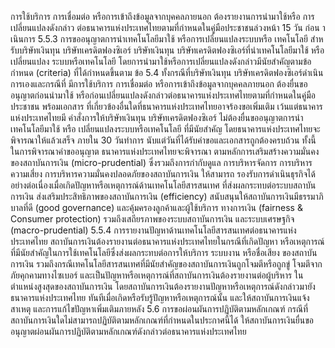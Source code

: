 การใช้บริการ การเชื่อมต่อ หรือการเข้าถึงข้อมูลจากบุคคลภายนอก ต้องรายงานการนำมาใช้หรือ
การเปลี่ยนแปลงดังกล่าว ต่อธนาคารแห่งประเทศไทยตามที่กำหนดในคู่มือประชาชนล่วงหน้า 15 วัน
ก่อน าเนินการ
5.5.3 การขออนุญาตการนำเทคโนโลยีมาใช้ หรือการเปลี่ยนแปลงระบบหรือ
เทคโนโลยี สําหรับบริษัทเงินทุน บริษัทเครดิตฟองซิเอร์
บริษัทเงินทุน บริษัทเครดิตฟองซิเอร์ที่นำเทคโนโลยีมาใช้ หรือเปลี่ยนแปลง
ระบบหรือเทคโนโลยี โดยการนำมาใช้หรือการเปลี่ยนแปลงดังกล่าวมีนัยสำคัญตามข้อกำหนด (criteria)
ที่ได้กำหนดขึ้นตาม ข้อ 5.4 ทั้งกรณีที่บริษัทเงินทุน บริษัทเครดิตฟองซิเอร์ดำเนินการเองและกรณีที่
มีการใช้บริการ การเชื่อมต่อ หรือการเข้าถึงข้อมูลจากบุคคลภายนอก ต้องยื่นขออนุญาตก่อนนำมาใช้
หรือก่อนเปลี่ยนแปลงดังกล่าวต่อธนาคารแห่งประเทศไทยตามที่กำหนดในคู่มือประชาชน พร้อมเอกสาร
ที่เกี่ยวข้องอื่นใดที่ธนาคารแห่งประเทศไทยอาจร้องขอเพิ่มเติม เว้นแต่ธนาคารแห่งประเทศไทยมี
คำสั่งการให้บริษัทเงินทุน บริษัทเครดิตฟองซิเอร์ ไม่ต้องยื่นขออนุญาตการนำเทคโนโลยีมาใช้ หรือ
เปลี่ยนแปลงระบบหรือเทคโนโลยี ที่มีนัยสำคัญ โดยธนาคารแห่งประเทศไทยจะพิจารณาให้แล้วเสร็จ
ภายใน 30 วันทําการ นับแต่วันที่ได้รับคำขอและเอกสารถูกต้องครบถ้วน
ทั้งนี้ ในการพิจารณาคำขออนุญาต ธนาคารแห่งประเทศไทยจะพิจารณา
ตามหลักการเสริมสร้างความมั่นคงของสถาบันการเงิน (micro-prudential) ซึ่งรวมถึงการกำกับดูแล
การบริหารจัดการ การบริหารความเสี่ยง การบริหารความมั่นคงปลอดภัยของสถาบันการเงิน ให้สามารถ
รองรับการดำเนินธุรกิจได้อย่างต่อเนื่องเมื่อเกิดปัญหาหรือเหตุการณ์ด้านเทคโนโลยีสารสนเทศ
ที่ส่งผลกระทบต่อระบบสถาบันการเงิน ส่งเสริมประสิทธิภาพของสถาบันการเงิน (efficiency)
สนับสนุนให้สถาบันการเงินมีธรรมาภิบาลที่ดี (good governance) และคุ้มครองลูกค้าและผู้ใช้บริการ
ทางการเงิน (fairness & Consumer protection) รวมถึงเสถียรภาพของระบบสถาบันการเงิน
และระบบเศรษฐกิจ (macro-prudential)
5.5.4 การรายงานปัญหาด้านเทคโนโลยีสารสนเทศต่อธนาคารแห่งประเทศไทย
สถาบันการเงินต้องรายงานต่อธนาคารแห่งประเทศไทยในกรณีที่เกิดปัญหา
หรือเหตุการณ์ที่มีนัยสำคัญในการใช้เทคโนโลยีซึ่งส่งผลกระทบต่อการให้บริการ ระบบงาน หรือชื่อเสียง
ของสถาบันการเงิน รวมถึงกรณีเทคโนโลยีสารสนเทศที่มีนัยสำคัญของสถาบันการเงินถูกโจมตีหรือถูกขู่
โจมตีจากภัยคุกคามทางไซเบอร์ และเป็นปัญหาหรือเหตุการณ์ที่สถาบันการเงินต้องรายงานต่อผู้บริหาร
ในตำแหน่งสูงสุดของสถาบันการเงิน โดยสถาบันการเงินต้องรายงานปัญหาหรือเหตุการณ์ดังกล่าวมายัง
ธนาคารแห่งประเทศไทย ทันทีเมื่อเกิดหรือรับรู้ปัญหาหรือเหตุการณ์นั้น และให้สถาบันการเงินแจ้งสาเหตุ
และการแก้ไขปัญหาเพิ่มเติมภายหลัง
5.6 การขอผ่อนผันการปฏิบัติตามหลักเกณฑ์
กรณีที่สถาบันการเงินใดไม่สามารถปฏิบัติตามหลักเกณฑ์ที่กำหนดในประกาศนี้ได้
ให้สถาบันการเงินยื่นขออนุญาตผ่อนผันการปฏิบัติตามหลักเกณฑ์ดังกล่าวต่อธนาคารแห่งประเทศไทย
